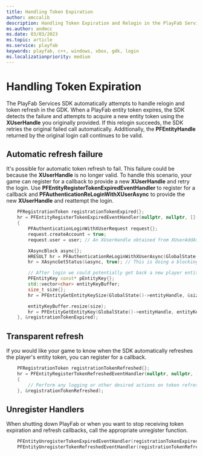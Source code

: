 ```yaml
---
title: Handling Token Expiration
author: amccalib
description: Handling Token Expiration and Relogin in the PlayFab Services SDK
ms.author: andmcc
ms.date: 03/03/2023
ms.topic: article
ms.service: playfab
keywords: playfab, c++, windows, xbox, gdk, login
ms.localizationpriority: medium
---
```


# Handling Token Expiration

The PlayFab Services SDK automatically attempts to handle relogin and token refresh in the GDK. When a PlayFab entity token expires, the SDK detects the failure and attempts to acquire a new entity token using the **XUserHandle** you originally provided. If this relogin succeeds, the SDK retries the original failed call automatically. Additionally, the **PFEntityHandle** returned by the original login call continues to be valid.

## Automatic refresh failure

It's possible for automatic token refresh to fail. This failure could be because the **XUserHandle** is no longer valid. To handle this scenario, your game can register for a callback to provide a new **XUserHandle** and retry the login. Use **PFEntityRegisterTokenExpiredEventHandler** to register for a callback and **PFAuthenticationReLoginWithXUserAsync** to provide the new **XUserHandle** and reattempt the login.

```cpp
    PFRegistrationToken registrationTokenExpired{};
    hr = PFEntityRegisterTokenExpiredEventHandler(nullptr, nullptr, [](void* ctx, PFEntityKey const* entityKey)
    {
        PFAuthenticationLoginWithXUserRequest request{};
        request.createAccount = true;
        request.user = user; // An XUserHandle obtained from XUserAddAsync

        XAsyncBlock async{};
        HRESULT hr = PFAuthenticationReLoginWithXUserAsync(GlobalState()->entityHandle, &request, &async); // This assumes the entity handle was stored in the game's global state
        hr = XAsyncGetStatus(&async, true); // This is doing a blocking wait for completion, but you can use the XAsyncBlock to set a callback instead for async style usage

        // After login we could potentially get back a new player entity with a new entity key
        PFEntityKey const* pEntityKey{};
        std::vector<char> entityKeyBuffer;
        size_t size{};
        hr = PFEntityGetEntityKeySize(GlobalState()->entityHandle, &size); // Add your own error handling when FAILED(hr) == true

        entityKeyBuffer.resize(size);
        hr = PFEntityGetEntityKey(GlobalState()->entityHandle, entityKeyBuffer.size(), entityKeyBuffer.data(), &pEntityKey, nullptr);
    }, &registrationTokenExpired);
```

## Transparent refresh

If you would like your game to know when the SDK automatically refreshes the player's entity token, you can register for a callback.

```cpp
    PFRegistrationToken registrationTokenRefreshed{};
    hr = PFEntityRegisterTokenRefreshedEventHandler(nullptr, nullptr, [](void* ctx, PFEntityKey const* entityKey, const PFEntityToken* newToken)
    {
        // Perform any logging or other desired actions on token refresh
    }, &registrationTokenRefreshed);
```

## Unregister Handlers

When shutting down PlayFab or when you want to stop receiving token expiration and refresh callbacks, call the appropriate unregister function.

```cpp
    PFEntityUnregisterTokenExpiredEventHandler(registrationTokenExpired);
    PFEntityUnregisterTokenRefreshedEventHandler(registrationTokenRefreshed);
```